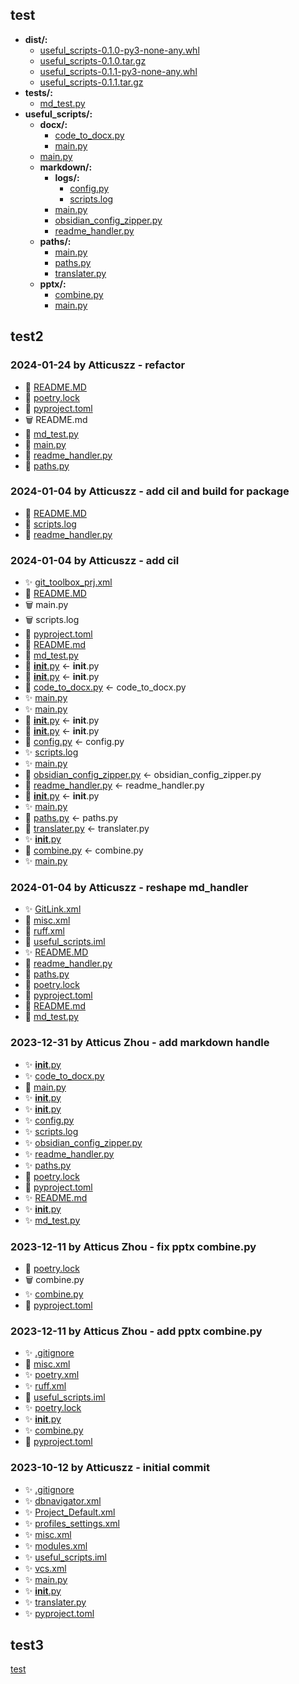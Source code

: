 ## test
- **dist/:**
  - [useful_scripts-0.1.0-py3-none-any.whl](dist/useful_scripts-0.1.0-py3-none-any.whl)
  - [useful_scripts-0.1.0.tar.gz](dist/useful_scripts-0.1.0.tar.gz)
  - [useful_scripts-0.1.1-py3-none-any.whl](dist/useful_scripts-0.1.1-py3-none-any.whl)
  - [useful_scripts-0.1.1.tar.gz](dist/useful_scripts-0.1.1.tar.gz)
- **tests/:**
  - [md_test.py](tests/md_test.py)
- **useful_scripts/:**
  - **docx/:**
    - [code_to_docx.py](useful_scripts/docx/code_to_docx.py)
    - [main.py](useful_scripts/docx/main.py)
  - [main.py](useful_scripts/main.py)
  - **markdown/:**
    - **logs/:**
      - [config.py](useful_scripts/markdown/logs/config.py)
      - [scripts.log](useful_scripts/markdown/logs/scripts.log)
    - [main.py](useful_scripts/markdown/main.py)
    - [obsidian_config_zipper.py](useful_scripts/markdown/obsidian_config_zipper.py)
    - [readme_handler.py](useful_scripts/markdown/readme_handler.py)
  - **paths/:**
    - [main.py](useful_scripts/paths/main.py)
    - [paths.py](useful_scripts/paths/paths.py)
    - [translater.py](useful_scripts/paths/translater.py)
  - **pptx/:**
    - [combine.py](useful_scripts/pptx/combine.py)
    - [main.py](useful_scripts/pptx/main.py)
## test2
### 2024-01-24 by Atticuszz - refactor
- 🔨 [README.MD](README.MD)
- 🔨 [poetry.lock](poetry.lock)
- 🔨 [pyproject.toml](pyproject.toml)
- 🗑️ README.md
- 🔨 [md_test.py](tests\md_test.py)
- 🔨 [main.py](useful_scripts\markdown\main.py)
- 🔨 [readme_handler.py](useful_scripts\markdown\readme_handler.py)
- 🔨 [paths.py](useful_scripts\paths\paths.py)
### 2024-01-04 by Atticuszz - add cil and build for package
- 🔨 [README.MD](README.MD)
- 🔨 [scripts.log](useful_scripts\markdown\logs\scripts.log)
- 🔨 [readme_handler.py](useful_scripts\markdown\readme_handler.py)
### 2024-01-04 by Atticuszz - add cil
- ✨ [git_toolbox_prj.xml](.idea\git_toolbox_prj.xml)
- 🔨 [README.MD](README.MD)
- 🗑️ main.py
- 🗑️ scripts.log
- 🔨 [pyproject.toml](pyproject.toml)
- 🔨 [README.md](None)
- 🔨 [md_test.py](tests\md_test.py)
- 🚚 [__init__.py](C:/Users/18317/DevSpace/useful_scripts/useful_scripts/__init__.py) <- __init__.py
- 🚚 [__init__.py](C:/Users/18317/DevSpace/useful_scripts/useful_scripts/docx/__init__.py) <- __init__.py
- 🚚 [code_to_docx.py](C:/Users/18317/DevSpace/useful_scripts/useful_scripts/docx/code_to_docx.py) <- code_to_docx.py
- ✨ [main.py](useful_scripts\docx\main.py)
- ✨ [main.py](useful_scripts\main.py)
- 🚚 [__init__.py](C:/Users/18317/DevSpace/useful_scripts/useful_scripts/markdown/__init__.py) <- __init__.py
- 🚚 [__init__.py](C:/Users/18317/DevSpace/useful_scripts/useful_scripts/markdown/logs/__init__.py) <- __init__.py
- 🚚 [config.py](C:/Users/18317/DevSpace/useful_scripts/useful_scripts/markdown/logs/config.py) <- config.py
- ✨ [scripts.log](useful_scripts\markdown\logs\scripts.log)
- ✨ [main.py](useful_scripts\markdown\main.py)
- 🚚 [obsidian_config_zipper.py](C:/Users/18317/DevSpace/useful_scripts/useful_scripts/markdown/obsidian_config_zipper.py) <- obsidian_config_zipper.py
- 🚚 [readme_handler.py](C:/Users/18317/DevSpace/useful_scripts/useful_scripts/markdown/readme_handler.py) <- readme_handler.py
- 🚚 [__init__.py](C:/Users/18317/DevSpace/useful_scripts/useful_scripts/paths/__init__.py) <- __init__.py
- ✨ [main.py](useful_scripts\paths\main.py)
- 🚚 [paths.py](C:/Users/18317/DevSpace/useful_scripts/useful_scripts/paths/paths.py) <- paths.py
- 🚚 [translater.py](C:/Users/18317/DevSpace/useful_scripts/useful_scripts/paths/translater.py) <- translater.py
- ✨ [__init__.py](useful_scripts\pptx\__init__.py)
- 🚚 [combine.py](C:/Users/18317/DevSpace/useful_scripts/useful_scripts/pptx/combine.py) <- combine.py
- ✨ [main.py](useful_scripts\pptx\main.py)
### 2024-01-04 by Atticuszz - reshape md_handler
- ✨ [GitLink.xml](.idea\GitLink.xml)
- 🔨 [misc.xml](.idea\misc.xml)
- 🔨 [ruff.xml](.idea\ruff.xml)
- 🔨 [useful_scripts.iml](.idea\useful_scripts.iml)
- ✨ [README.MD](README.MD)
- 🔨 [readme_handler.py](None)
- 🔨 [paths.py](None)
- 🔨 [poetry.lock](poetry.lock)
- 🔨 [pyproject.toml](pyproject.toml)
- 🔨 [README.md](None)
- 🔨 [md_test.py](tests\md_test.py)
### 2023-12-31 by Atticus Zhou - add markdown handle
- ✨ [__init__.py](None)
- ✨ [code_to_docx.py](None)
- 🔨 [main.py](None)
- ✨ [__init__.py](None)
- ✨ [__init__.py](None)
- ✨ [config.py](None)
- ✨ [scripts.log](None)
- ✨ [obsidian_config_zipper.py](None)
- ✨ [readme_handler.py](None)
- ✨ [paths.py](None)
- 🔨 [poetry.lock](poetry.lock)
- 🔨 [pyproject.toml](pyproject.toml)
- ✨ [README.md](None)
- ✨ [__init__.py](tests\__init__.py)
- ✨ [md_test.py](tests\md_test.py)
### 2023-12-11 by Atticus Zhou - fix pptx combine.py
- 🔨 [poetry.lock](poetry.lock)
- 🗑️ combine.py
- ✨ [combine.py](None)
- 🔨 [pyproject.toml](pyproject.toml)
### 2023-12-11 by Atticus Zhou - add pptx combine.py
- ✨ [.gitignore](.gitignore)
- 🔨 [misc.xml](.idea\misc.xml)
- ✨ [poetry.xml](.idea\poetry.xml)
- ✨ [ruff.xml](.idea\ruff.xml)
- 🔨 [useful_scripts.iml](.idea\useful_scripts.iml)
- ✨ [poetry.lock](poetry.lock)
- ✨ [__init__.py](None)
- ✨ [combine.py](None)
- 🔨 [pyproject.toml](pyproject.toml)
### 2023-10-12 by Atticuszz - initial commit
- ✨ [.gitignore](.idea\.gitignore)
- ✨ [dbnavigator.xml](.idea\dbnavigator.xml)
- ✨ [Project_Default.xml](.idea\inspectionProfiles\Project_Default.xml)
- ✨ [profiles_settings.xml](.idea\inspectionProfiles\profiles_settings.xml)
- ✨ [misc.xml](.idea\misc.xml)
- ✨ [modules.xml](.idea\modules.xml)
- ✨ [useful_scripts.iml](.idea\useful_scripts.iml)
- ✨ [vcs.xml](.idea\vcs.xml)
- ✨ [main.py](None)
- ✨ [__init__.py](None)
- ✨ [translater.py](None)
- ✨ [pyproject.toml](pyproject.toml)
## test3
[test](useful_scripts/docx/code_to_docx.py)
